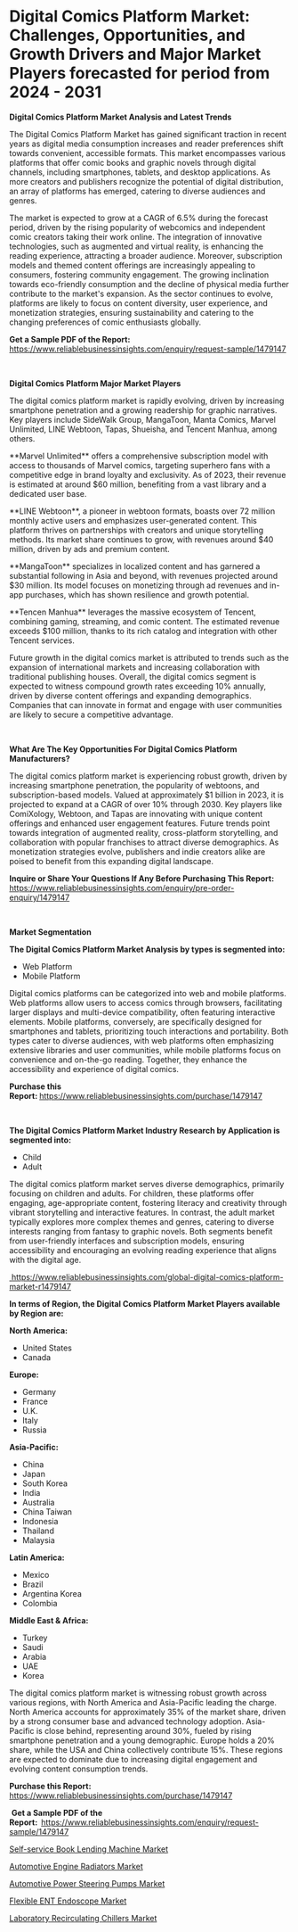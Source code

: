 <p><h1>Digital Comics Platform Market: Challenges, Opportunities, and Growth Drivers and Major Market Players forecasted for period from 2024 - 2031</h1></p><p><strong>Digital Comics Platform Market Analysis and Latest Trends</strong></p>
<p><p>The Digital Comics Platform Market has gained significant traction in recent years as digital media consumption increases and reader preferences shift towards convenient, accessible formats. This market encompasses various platforms that offer comic books and graphic novels through digital channels, including smartphones, tablets, and desktop applications. As more creators and publishers recognize the potential of digital distribution, an array of platforms has emerged, catering to diverse audiences and genres.</p><p>The market is expected to grow at a CAGR of 6.5% during the forecast period, driven by the rising popularity of webcomics and independent comic creators taking their work online. The integration of innovative technologies, such as augmented and virtual reality, is enhancing the reading experience, attracting a broader audience. Moreover, subscription models and themed content offerings are increasingly appealing to consumers, fostering community engagement. The growing inclination towards eco-friendly consumption and the decline of physical media further contribute to the market's expansion. As the sector continues to evolve, platforms are likely to focus on content diversity, user experience, and monetization strategies, ensuring sustainability and catering to the changing preferences of comic enthusiasts globally.</p></p>
<p><strong>Get a Sample PDF of the Report:&nbsp;</strong> <a href="https://www.reliablebusinessinsights.com/enquiry/request-sample/1479147?utm_campaign=48&utm_medium=2&utm_source=Github&utm_content=ia&utm_term=28092024&utm_id=digital-comics-platform">https://www.reliablebusinessinsights.com/enquiry/request-sample/1479147</a></p>
<p>&nbsp;</p>
<p><strong>Digital Comics Platform Major Market Players</strong></p>
<p><p>The digital comics platform market is rapidly evolving, driven by increasing smartphone penetration and a growing readership for graphic narratives. Key players include SideWalk Group, MangaToon, Manta Comics, Marvel Unlimited, LINE Webtoon, Tapas, Shueisha, and Tencent Manhua, among others. </p><p>**Marvel Unlimited** offers a comprehensive subscription model with access to thousands of Marvel comics, targeting superhero fans with a competitive edge in brand loyalty and exclusivity. As of 2023, their revenue is estimated at around $60 million, benefiting from a vast library and a dedicated user base.</p><p>**LINE Webtoon**, a pioneer in webtoon formats, boasts over 72 million monthly active users and emphasizes user-generated content. This platform thrives on partnerships with creators and unique storytelling methods. Its market share continues to grow, with revenues around $40 million, driven by ads and premium content.</p><p>**MangaToon** specializes in localized content and has garnered a substantial following in Asia and beyond, with revenues projected around $30 million. Its model focuses on monetizing through ad revenues and in-app purchases, which has shown resilience and growth potential.</p><p>**Tencen Manhua** leverages the massive ecosystem of Tencent, combining gaming, streaming, and comic content. The estimated revenue exceeds $100 million, thanks to its rich catalog and integration with other Tencent services.</p><p>Future growth in the digital comics market is attributed to trends such as the expansion of international markets and increasing collaboration with traditional publishing houses. Overall, the digital comics segment is expected to witness compound growth rates exceeding 10% annually, driven by diverse content offerings and expanding demographics. Companies that can innovate in format and engage with user communities are likely to secure a competitive advantage.</p></p>
<p>&nbsp;</p>
<p><strong>What Are The Key Opportunities For Digital Comics Platform Manufacturers?</strong></p>
<p><p>The digital comics platform market is experiencing robust growth, driven by increasing smartphone penetration, the popularity of webtoons, and subscription-based models. Valued at approximately $1 billion in 2023, it is projected to expand at a CAGR of over 10% through 2030. Key players like ComiXology, Webtoon, and Tapas are innovating with unique content offerings and enhanced user engagement features. Future trends point towards integration of augmented reality, cross-platform storytelling, and collaboration with popular franchises to attract diverse demographics. As monetization strategies evolve, publishers and indie creators alike are poised to benefit from this expanding digital landscape.</p></p>
<p><strong>Inquire or Share Your Questions If Any Before Purchasing This Report:</strong> <a href="https://www.reliablebusinessinsights.com/enquiry/pre-order-enquiry/1479147?utm_campaign=48&utm_medium=2&utm_source=Github&utm_content=ia&utm_term=28092024&utm_id=digital-comics-platform">https://www.reliablebusinessinsights.com/enquiry/pre-order-enquiry/1479147</a></p>
<p>&nbsp;</p>
<p><strong>Market Segmentation</strong></p>
<p><strong>The Digital Comics Platform Market Analysis by types is segmented into:</strong></p>
<p><ul><li>Web Platform</li><li>Mobile Platform</li></ul></p>
<p><p>Digital comics platforms can be categorized into web and mobile platforms. Web platforms allow users to access comics through browsers, facilitating larger displays and multi-device compatibility, often featuring interactive elements. Mobile platforms, conversely, are specifically designed for smartphones and tablets, prioritizing touch interactions and portability. Both types cater to diverse audiences, with web platforms often emphasizing extensive libraries and user communities, while mobile platforms focus on convenience and on-the-go reading. Together, they enhance the accessibility and experience of digital comics.</p></p>
<p><strong>Purchase this Report:&nbsp;</strong><a href="https://www.reliablebusinessinsights.com/purchase/1479147?utm_campaign=48&utm_medium=2&utm_source=Github&utm_content=ia&utm_term=28092024&utm_id=digital-comics-platform">https://www.reliablebusinessinsights.com/purchase/1479147</a></p>
<p>&nbsp;</p>
<p><strong>The Digital Comics Platform Market Industry Research by Application is segmented into:</strong></p>
<p><ul><li>Child</li><li>Adult</li></ul></p>
<p><p>The digital comics platform market serves diverse demographics, primarily focusing on children and adults. For children, these platforms offer engaging, age-appropriate content, fostering literacy and creativity through vibrant storytelling and interactive features. In contrast, the adult market typically explores more complex themes and genres, catering to diverse interests ranging from fantasy to graphic novels. Both segments benefit from user-friendly interfaces and subscription models, ensuring accessibility and encouraging an evolving reading experience that aligns with the digital age.</p></p>
<p><a href="https://www.reliablebusinessinsights.com/global-digital-comics-platform-market-r1479147?utm_campaign=48&utm_medium=2&utm_source=Github&utm_content=ia&utm_term=28092024&utm_id=digital-comics-platform">&nbsp;https://www.reliablebusinessinsights.com/global-digital-comics-platform-market-r1479147</a></p>
<p><strong>In terms of Region, the Digital Comics Platform Market Players available by Region are:</strong></p>
<p>
    <p> <strong> North America: </strong>
        <ul>
            <li>United States</li>
            <li>Canada</li>
        </ul>
        </p> 
    <p> <strong> Europe: </strong>
        <ul>
            <li>Germany</li>
            <li>France</li>
            <li>U.K.</li>
            <li>Italy</li>
            <li>Russia</li>
        </ul>
        </p> 
    <p> <strong> Asia-Pacific: </strong>
        <ul>
            <li>China</li>
            <li>Japan</li>
            <li>South Korea</li>
            <li>India</li>
            <li>Australia</li>
            <li>China Taiwan</li>
            <li>Indonesia</li>
            <li>Thailand</li>
            <li>Malaysia</li>
        </ul>
        </p> 
    <p> <strong> Latin America: </strong>
        <ul>
            <li>Mexico</li>
            <li>Brazil</li>
            <li>Argentina Korea</li>
            <li>Colombia</li>
        </ul>
        </p> 
    <p> <strong> Middle East & Africa: </strong>
        <ul>
            <li>Turkey</li>
            <li>Saudi</li>
            <li>Arabia</li>
            <li>UAE</li>
            <li>Korea</li>
        </ul>
    </p>
    </p>
<p><p>The digital comics platform market is witnessing robust growth across various regions, with North America and Asia-Pacific leading the charge. North America accounts for approximately 35% of the market share, driven by a strong consumer base and advanced technology adoption. Asia-Pacific is close behind, representing around 30%, fueled by rising smartphone penetration and a young demographic. Europe holds a 20% share, while the USA and China collectively contribute 15%. These regions are expected to dominate due to increasing digital engagement and evolving content consumption trends.</p></p>
<p><strong>Purchase this Report: </strong><a href="https://www.reliablebusinessinsights.com/purchase/1479147?utm_campaign=48&utm_medium=2&utm_source=Github&utm_content=ia&utm_term=28092024&utm_id=digital-comics-platform">https://www.reliablebusinessinsights.com/purchase/1479147</a></p>
<p>&nbsp;<strong>Get a Sample PDF of the Report:&nbsp;&nbsp;</strong><a href="https://www.reliablebusinessinsights.com/enquiry/request-sample/1479147?utm_campaign=48&utm_medium=2&utm_source=Github&utm_content=ia&utm_term=28092024&utm_id=digital-comics-platform">https://www.reliablebusinessinsights.com/enquiry/request-sample/1479147</a></p>
<p><strong></strong></p>
<p><p><a href="https://issuu.com/reportprime-2/docs/self-service-book-lending-machine-m_cd811acafe3c45?utm_campaign=48&utm_medium=2&utm_source=Github&utm_content=ia&utm_term=28092024&utm_id=digital-comics-platform">Self-service Book Lending Machine Market</a></p><p><a href="https://www.linkedin.com/pulse/navigating-global-automotive-engine-radiators-market-cimbe?trackingId=IsTv1gCXR%2FSrtFMOhvHQsw%3D%3D&utm_campaign=48&utm_medium=2&utm_source=Github&utm_content=ia&utm_term=28092024&utm_id=digital-comics-platform">Automotive Engine Radiators Market</a></p><p><a href="https://www.linkedin.com/pulse/analyzing-key-drivers-automotive-power-steering-pumps-market-zjame?trackingId=oF0u9nSpTmmFeZ9Xcywkdw%3D%3D&utm_campaign=48&utm_medium=2&utm_source=Github&utm_content=ia&utm_term=28092024&utm_id=digital-comics-platform">Automotive Power Steering Pumps Market</a></p><p><a href="https://github.com/WayneHopkins413/Market-Research-Report-List-1/blob/main/flexible-ent-endoscope-market.md?utm_campaign=48&utm_medium=2&utm_source=Github&utm_content=ia&utm_term=28092024&utm_id=digital-comics-platform">Flexible ENT Endoscope Market</a></p><p><a href="https://github.com/alesiasc0na/Market-Research-Report-List-1/blob/main/laboratory-recirculating-chillers-market.md?utm_campaign=48&utm_medium=2&utm_source=Github&utm_content=ia&utm_term=28092024&utm_id=digital-comics-platform">Laboratory Recirculating Chillers Market</a></p></p>